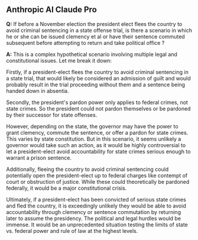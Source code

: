 ## Anthropic AI Claude Pro

**Q:** If before a November election the president elect flees the country to avoid criminal sentencing in a state offense trial, is there a scenario in which he or she can be issued clemency et al or have their sentence commuted subsequent before attempting to return and take political office ?​​​​​​​​​​​​​​​​

**A:** This is a complex hypothetical scenario involving multiple legal and constitutional issues. Let me break it down:

Firstly, if a president-elect flees the country to avoid criminal sentencing in a state trial, that would likely be considered an admission of guilt and would probably result in the trial proceeding without them and a sentence being handed down in absentia.

Secondly, the president's pardon power only applies to federal crimes, not state crimes. So the president could not pardon themselves or be pardoned by their successor for state offenses.

However, depending on the state, the governor may have the power to grant clemency, commute the sentence, or offer a pardon for state crimes. This varies by state constitution. But in this scenario, it seems unlikely a governor would take such an action, as it would be highly controversial to let a president-elect avoid accountability for state crimes serious enough to warrant a prison sentence.

Additionally, fleeing the country to avoid criminal sentencing could potentially open the president-elect up to federal charges like contempt of court or obstruction of justice. While these could theoretically be pardoned federally, it would be a major constitutional crisis.

Ultimately, if a president-elect has been convicted of serious state crimes and fled the country, it is exceedingly unlikely they would be able to avoid accountability through clemency or sentence commutation by returning later to assume the presidency. The political and legal hurdles would be immense. It would be an unprecedented situation testing the limits of state vs. federal power and rule of law at the highest levels.​​​​​​​​​​​​​​​​
